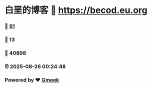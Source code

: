# 白垩的博客 :link: https://becod.eu.org 
### :page_facing_up: [91](https://becod.eu.org/tag.html) 
### :speech_balloon: 13 
### :hibiscus: 40898 
### :alarm_clock: 2025-08-26 00:24:48 
### Powered by :heart: [Gmeek](https://github.com/Meekdai/Gmeek)
